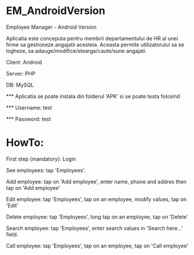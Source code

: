 # EM_AndroidVersion
Employee Manager - Android Version

Aplicatia este conceputa pentru membrii departamentului de HR al unei firme sa gestioneze angajatii acesteia.
Aceasta permite utilizatorului sa se logheze, sa adauge/modifice/stearga/caute/sune angajati.

Client: Android

Server: PHP

DB: MySQL


*** Aplicatia se poate instala din folderul 'APK' si se poate testa folosind

*** Username: test

*** Password: test

# HowTo:

First step (mandatory): Login

See employees: 
tap 'Employees'.

Add employee:
tap on 'Add employee', enter name, phone and addres then tap on 'Add employee'

Edit employee:
tap 'Employees', tap on an employee, modify values, tap on 'Edit'

Delete employee:
tap 'Employees', long tap on an employee, tap on 'Delete'

Search employee:
tap 'Employees', enter search values in 'Search here...' field.

Call employee:
tap 'Employees', tap on an employee, tap on 'Call employee'
